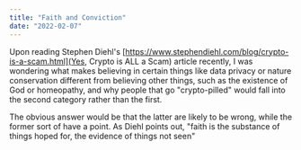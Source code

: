 ```yaml
---
title: "Faith and Conviction"
date: "2022-02-07"
---
```


Upon reading Stephen Diehl's [https://www.stephendiehl.com/blog/crypto-is-a-scam.html](Yes, Crypto is ALL a Scam) article recently, I was wondering what makes believing in certain things like data privacy or nature conservation different from believing other things, such as the existence of God or homeopathy, and why people that go "crypto-pilled" would fall into the second category rather than the first.

The obvious answer would be that the latter are likely to be wrong, while the former sort of have a point. As Diehl points out, "faith is the substance of things hoped for, the evidence of things not seen"